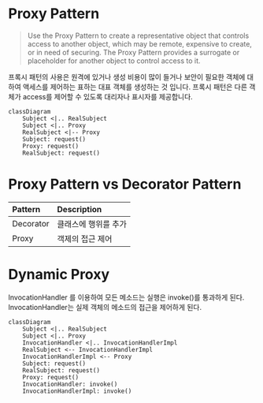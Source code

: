 # Proxy Pattern

> Use the Proxy Pattern to create a representative object that controls access to another object, which may be remote,
> expensive to create, or in need of securing.
> The Proxy Pattern provides a surrogate or placeholder for another object to control access to it.

프록시 패턴의 사용은 원격에 있거나 생성 비용이 많이 들거나 보안이 필요한 객체에 대하여 액세스를 제어하는 표하는 대표 객체를 생성하는 것 입니다.
프록시 패턴은 다른 객체가 access를 제어할 수 있도록 대리자나 표시자를 제공합니다.

```mermaid
classDiagram
    Subject <|.. RealSubject
    Subject <|.. Proxy
    RealSubject <|-- Proxy
    Subject: request()
    Proxy: request()
    RealSubject: request()
```

# Proxy Pattern vs Decorator Pattern

| Pattern   | Description |
|:----------|:------------|
| Decorator | 클래스에 행위를 추가 |
| Proxy     | 객제의 접근 제어   |

# Dynamic Proxy

InvocationHandler 를 이용하여 모든 메소드는 실행은 invoke()를 통과하게 된다.
InvocationHandler는 실제 객체의 메소드의 접근을 제어하게 된다.

```mermaid
classDiagram
    Subject <|.. RealSubject
    Subject <|.. Proxy
    InvocationHandler <|.. InvocationHandlerImpl
    RealSubject <-- InvocationHandlerImpl
    InvocationHandlerImpl <-- Proxy
    Subject: request()
    RealSubject: request()
    Proxy: request()
    InvocationHandler: invoke()
    InvocationHandlerImpl: invoke()
```
